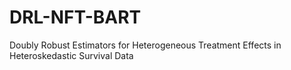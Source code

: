 # DRL-NFT-BART

Doubly Robust Estimators for Heterogeneous Treatment Effects in Heteroskedastic Survival Data
